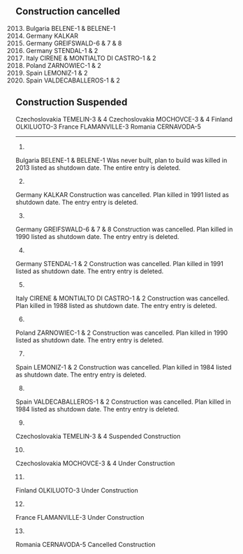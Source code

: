 ## Construction cancelled
2013) Bulgaria BELENE-1 & BELENE-1 
1991) Germany KALKAR
1990) Germany GREIFSWALD-6 & 7 & 8
1991) Germany STENDAL-1 & 2
1988) Italy CIRENE & MONTIALTO DI CASTRO-1 & 2
1990) Poland ZARNOWIEC-1 & 2
1984) Spain LEMONIZ-1 & 2
1984) Spain VALDECABALLEROS-1 & 2

## Construction Suspended
Czechoslovakia TEMELIN-3 & 4
Czechoslovakia MOCHOVCE-3 & 4
Finland OLKILUOTO-3
France FLAMANVILLE-3
Romania CERNAVODA-5

-------------------------------------------------

1.
Bulgaria BELENE-1 & BELENE-1 
Was never built, plan to build was killed in 2013
listed as shutdown date. The entire entry is deleted.

2.
Germany KALKAR
Construction was cancelled. Plan killed in 1991
listed as shutdown date. The entry entry is deleted.

3.
Germany GREIFSWALD-6 & 7 & 8
Construction was cancelled. Plan killed in 1990
listed as shutdown date. The entry entry is deleted.

4.
Germany STENDAL-1 & 2
Construction was cancelled. Plan killed in 1991
listed as shutdown date. The entry entry is deleted.

5.
Italy CIRENE & MONTIALTO DI CASTRO-1 & 2
Construction was cancelled. Plan killed in 1988
listed as shutdown date. The entry entry is deleted.

6.
Poland ZARNOWIEC-1 & 2
Construction was cancelled. Plan killed in 1990
listed as shutdown date. The entry entry is deleted.

7.
Spain LEMONIZ-1 & 2
Construction was cancelled. Plan killed in 1984
listed as shutdown date. The entry entry is deleted.

8.
Spain VALDECABALLEROS-1 & 2
Construction was cancelled. Plan killed in 1984
listed as shutdown date. The entry entry is deleted.

9.
Czechoslovakia TEMELIN-3 & 4
Suspended Construction

10.
Czechoslovakia MOCHOVCE-3 & 4
Under Construction

11.
Finland OLKILUOTO-3
Under Construction

12.
France FLAMANVILLE-3
Under Construction

13.
Romania CERNAVODA-5
Cancelled Construction
